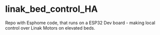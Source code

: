 # linak_bed_control_HA
Repo with Esphome code, that runs on a ESP32 Dev board - making local control over Linak Motors on elevated beds.

